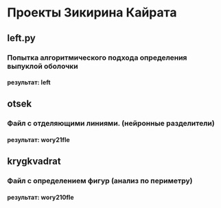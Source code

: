 # Проекты Зикирина Кайрата
## left.py
### Попытка алгоритмического подхода определения выпуклой оболочки
#### результат: left
## otsek
### Файл с отделяющими линиями. (нейронные разделители)
#### результат: wory21fle
## krygkvadrat
### Файл с определением фигур (анализ по периметру)
#### результат: wory210fle
